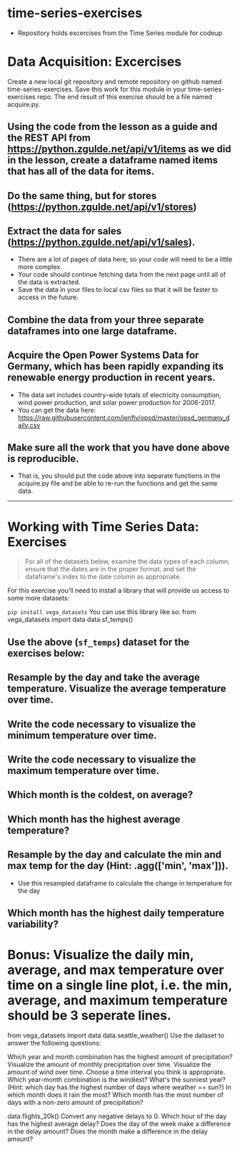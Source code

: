 # time-series-exercises
* Repository holds excercises from the Time Series module for codeup

# Data Acquisition: Excercises
Create a new local git repository and remote repository on github named time-series-exercises. 
Save this work for this module in your time-series-exercises repo.
The end result of this exercise should be a file named acquire.py.

## Using the code from the lesson as a guide and the REST API from https://python.zgulde.net/api/v1/items as we did in the lesson, create a dataframe named items that has all of the data for items.
## Do the same thing, but for stores (https://python.zgulde.net/api/v1/stores)
## Extract the data for sales (https://python.zgulde.net/api/v1/sales). 
* There are a lot of pages of data here, so your code will need to be a little more complex.  
* Your code should continue fetching data from the next page until all of the data is extracted.
* Save the data in your files to local csv files so that it will be faster to access in the future.
## Combine the data from your three separate dataframes into one large dataframe.
## Acquire the Open Power Systems Data for Germany, which has been rapidly expanding its renewable energy production in recent years. 
* The data set includes country-wide totals of electricity consumption, wind power production, and solar power production for 2006-2017. 
* You can get the data here: https://raw.githubusercontent.com/jenfly/opsd/master/opsd_germany_daily.csv
## Make sure all the work that you have done above is reproducible. 
* That is, you should put the code above into separate functions in the acquire.py file and be able to re-run the functions and get the same data.

------------
# Working with Time Series Data: Exercises
> For all of the datasets below, examine the data types of each column, ensure that the dates are in the proper format, and set the dataframe's index to the date column as appropriate.
 
For this exercise you'll need to install a library that will provide us access to some more datasets:

`pip install vega_datasets`
You can use this library like so:
from vega_datasets import data
data.sf_temps()

## Use the above (`sf_temps`) dataset for the exercises below:

## Resample by the day and take the average temperature. Visualize the average temperature over time.

## Write the code necessary to visualize the minimum temperature over time.
## Write the code necessary to visualize the maximum temperature over time.
## Which month is the coldest, on average?
## Which month has the highest average temperature?
## Resample by the day and calculate the min and max temp for the day (Hint: .agg(['min', 'max'])). 
* Use this resampled dataframe to calculate the change in temperature for the day
## Which month has the highest daily temperature variability?

#  Bonus: Visualize the daily min, average, and max temperature over time on a single line plot, i.e. the min, average, and maximum temperature should be 3 seperate lines.

from vega_datasets import data
data.seattle_weather()
Use the dataset to answer the following questions:

Which year and month combination has the highest amount of precipitation?
Visualize the amount of monthly precipitation over time.
Visualize the amount of wind over time. Choose a time interval you think is appropriate.
Which year-month combination is the windiest?
What's the sunniest year? (Hint: which day has the highest number of days where weather == sun?)
In which month does it rain the most?
Which month has the most number of days with a non-zero amount of precipitation?

data.flights_20k()
Convert any negative delays to 0.
Which hour of the day has the highest average delay?
Does the day of the week make a difference in the delay amount?
Does the month make a difference in the delay amount?